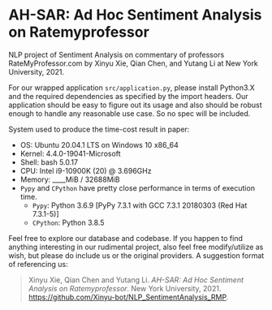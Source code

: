 # AH-SAR: Ad Hoc Sentiment Analysis on Ratemyprofessor

NLP project of Sentiment Analysis on commentary of professors RateMyProfessor.com by Xinyu Xie, Qian Chen, and Yutang Li at New York University, 2021. 

For our wrapped application `src/application.py`, please install Python3.X and the required dependencies as specified by the import headers. Our application should be easy to figure out its usage and also should be robust enough to handle any reasonable use case. So no spec will be included. 

System used to produce the time-cost result in paper: 
* OS: Ubuntu 20.04.1 LTS on Windows 10 x86_64 
* Kernel: 4.4.0-19041-Microsoft 
* Shell: bash 5.0.17
* CPU: Intel i9-10900K (20) @ 3.696GHz 
* Memory: ____MiB / 32688MiB 
* `Pypy` and `CPython` have pretty close performance in terms of execution time. 
    * `Pypy`: Python 3.6.9 [PyPy 7.3.1 with GCC 7.3.1 20180303 (Red Hat 7.3.1-5)]
    * `CPython`: Python 3.8.5

Feel free to explore our database and codebase. If you happen to find anything interesting in our rudimental project, also feel free modify/utilize as wish, but please do include us or the original providers. A suggestion format of referencing us: 
> Xinyu Xie, Qian Chen and Yutang Li. _AH-SAR: Ad Hoc Sentiment Analysis on Ratemyprofessor_. New York University, 2021. https://github.com/Xinyu-bot/NLP_SentimentAnalysis_RMP. 
